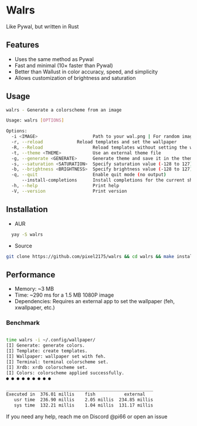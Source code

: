 # Walrs
Like Pywal, but written in Rust

## Features
- Uses the same method as Pywal
- Fast and minimal (10× faster than Pywal)
- Better than Wallust in color accuracy, speed, and simplicity
- Allows customization of brightness and saturation

## Usage
```bash
walrs - Generate a colorscheme from an image

Usage: walrs [OPTIONS]

Options:
  -i <IMAGE>                     Path to your wal.png | For random image: path to your wallpapers/
  -r, --reload             Reload templates and set the wallpaper
  -R, --Reload                   Reload templates without setting the wallpaper
  -t, --theme <THEME>            Use an external theme file
  -g, --generate <GENERATE>      Generate theme and save it in the themes folder (.cache/wal/colorschemes)
  -s, --saturation <SATURATION>  Specify saturation value (-128 to 127)
  -b, --brightness <BRIGHTNESS>  Specify brightness value (-128 to 127)
  -q, --quit                     Enable quit mode (no output)
      --install-completions      Install completions for the current shell
  -h, --help                     Print help
  -V, --version                  Print version

```

## Installation
- AUR
```bash
  yay -S walrs
```
- Source
```bash
git clone https://github.com/pixel2175/walrs && cd walrs && make install
```

## Performance
- Memory: ~3 MB
- Time: ~290 ms for a 1.5 MB 1080P image
- Dependencies: Requires an external app to set the wallpaper (feh, xwallpaper, etc.)

### Benchmark
```bash

time walrs -i ~/.config/wallpaper/
[I] Generate: generate colors.
[I] Template: create templates.
[I] Wallpaper: wallpaper set with feh.
[I] Terminal: terminal colorscheme set.
[I] Xrdb: xrdb colorscheme set.
[I] Colors: colorscheme applied successfully.
● ● ● ● ● ● ● ● ●

________________________________________________________
Executed in  376.01 millis    fish           external
   usr time  236.90 millis    2.05 millis  234.85 millis
   sys time  132.21 millis    1.04 millis  131.17 millis
```

If you need any help, reach me on Discord @pi66
or open an issue
